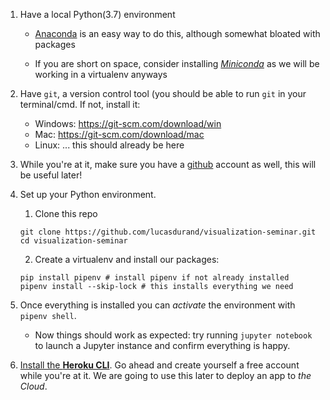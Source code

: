 
1. Have a local Python(3.7) environment
	
	- [Anaconda](https://www.anaconda.com/distribution/) is an easy way to do this, although somewhat bloated with packages
	
	- If you are short on space, consider installing [*Miniconda*](https://docs.conda.io/en/latest/miniconda.html) as we will be working in a virtualenv anyways

3. Have `git`, a version control tool (you should be able to run `git` in your terminal/cmd. If not, install it:

	- Windows: https://git-scm.com/download/win
	- Mac: https://git-scm.com/download/mac
	- Linux: ... this should already be here
	
3. While you're at it, make sure you have a [github](https://github.com/) account as well, this will be useful later!

2. Set up your Python environment.
	
	1. Clone this repo

	```
	git clone https://github.com/lucasdurand/visualization-seminar.git
	cd visualization-seminar
	```
	2. Create a virtualenv and install our packages:

	```
	pip install pipenv # install pipenv if not already installed
	pipenv install --skip-lock # this installs everything we need
	```


3. Once everything is installed you can *activate* the environment with `pipenv shell`. 
	
	- Now things should work as expected: try running `jupyter notebook` to launch a Jupyter instance and confirm everything is happy.

4. [Install the **Heroku CLI**](https://devcenter.heroku.com/articles/getting-started-with-python#set-up). Go ahead and create yourself a free account while you're at it. We are going to use this later to deploy an app to *the Cloud*. 

